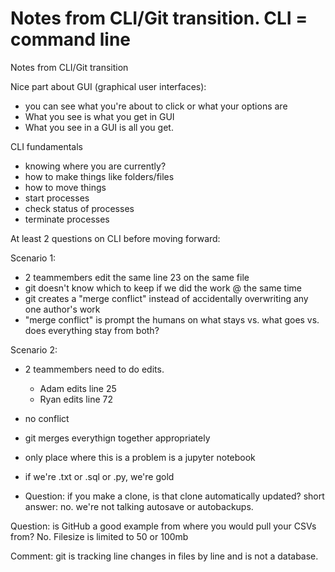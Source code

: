 # Notes from CLI/Git transition. CLI = command line
Notes from CLI/Git transition

Nice part about GUI (graphical user interfaces):
- you can see what you're about to click or what your options are
- What you see is what you get in GUI
- What you see in a GUI is all you get.

CLI fundamentals
- knowing where you are currently? 
- how to make things like folders/files
- how to move things
- start processes
- check status of processes
- terminate processes

At least 2 questions on CLI before moving forward:

Scenario 1:
- 2 teammembers edit the same line 23 on the same file
- git doesn't know which to keep if we did the work @ the same time
- git creates a "merge conflict" instead of accidentally overwriting any one author's work
- "merge conflict" is prompt the humans on what stays vs. what goes vs. does everything stay from both?

Scenario 2:
- 2 teammembers need to do edits.
    - Adam edits line 25
    - Ryan edits line 72
- no conflict
- git merges everythign together appropriately
- only place where this is a problem is a jupyter notebook
- if we're .txt or .sql or .py, we're gold


- Question: if you make a clone, is that clone automatically updated? short answer: no. we're not talking autosave or autobackups.

Question: is GitHub a good example from where you would pull your CSVs from? No. Filesize is limited to 50 or 100mb

Comment: git is tracking line changes in files by line and is not a database.